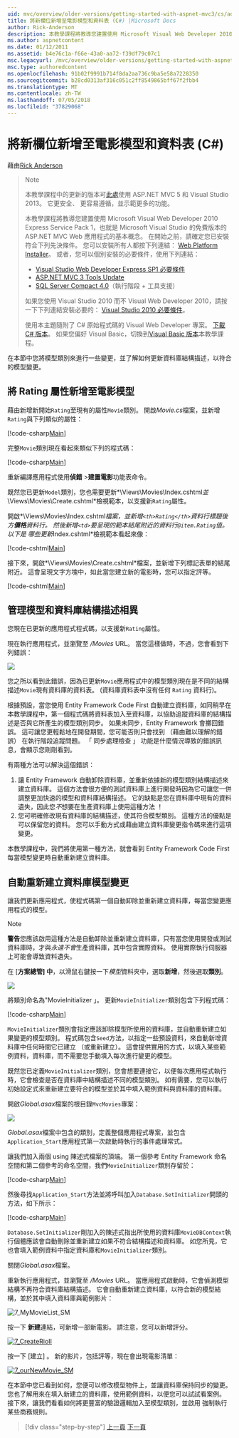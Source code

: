 ```yaml
---
uid: mvc/overview/older-versions/getting-started-with-aspnet-mvc3/cs/adding-a-new-field
title: 將新欄位新增至電影模型和資料表 (C#) |Microsoft Docs
author: Rick-Anderson
description: 本教學課程將教導您建置使用 Microsoft Visual Web Developer 2010 Express Service Pack 1，也就是 ASP.NET MVC Web 應用程式的基本概念...
ms.author: aspnetcontent
ms.date: 01/12/2011
ms.assetid: b4e76c1a-f66e-43a0-aa72-f39df79c07c1
msc.legacyurl: /mvc/overview/older-versions/getting-started-with-aspnet-mvc3/cs/adding-a-new-field
msc.type: authoredcontent
ms.openlocfilehash: 91b02f9991b714f8da2aa736c9ba5e58a7228350
ms.sourcegitcommit: b28cd0313af316c051c2ff8549865bff67f2fbb4
ms.translationtype: MT
ms.contentlocale: zh-TW
ms.lasthandoff: 07/05/2018
ms.locfileid: "37829068"
---
```

<a name="adding-a-new-field-to-the-movie-model-and-table-c"></a>將新欄位新增至電影模型和資料表 (C#)
====================
藉由[Rick Anderson](https://github.com/Rick-Anderson)

> > [!NOTE]
> > 本教學課程中的更新的版本可[此處](../../../getting-started/introduction/getting-started.md)使用 ASP.NET MVC 5 和 Visual Studio 2013。 它更安全、 更容易遵循，並示範更多的功能。
> 
> 
> 本教學課程將教導您建置使用 Microsoft Visual Web Developer 2010 Express Service Pack 1，也就是 Microsoft Visual Studio 的免費版本的 ASP.NET MVC Web 應用程式的基本概念。 在開始之前，請確定您已安裝符合下列先決條件。 您可以安裝所有人都按下列連結： [Web Platform Installer](https://www.microsoft.com/web/gallery/install.aspx?appid=VWD2010SP1Pack)。 或者，您可以個別安裝的必要條件，使用下列連結：
> 
> - [Visual Studio Web Developer Express SP1 必要條件](https://www.microsoft.com/web/gallery/install.aspx?appid=VWD2010SP1Pack)
> - [ASP.NET MVC 3 Tools Update](https://www.microsoft.com/web/gallery/install.aspx?appsxml=&amp;appid=MVC3)
> - [SQL Server Compact 4.0](https://www.microsoft.com/web/gallery/install.aspx?appid=SQLCE;SQLCEVSTools_4_0)（執行階段 + 工具支援）
> 
> 如果您使用 Visual Studio 2010 而不 Visual Web Developer 2010，請按一下下列連結安裝必要的： [Visual Studio 2010 必要條件](https://www.microsoft.com/web/gallery/install.aspx?appsxml=&amp;appid=VS2010SP1Pack)。
> 
> 使用本主題隨附了 C# 原始程式碼的 Visual Web Developer 專案。 [下載 C# 版本](https://code.msdn.microsoft.com/Introduction-to-MVC-3-10d1b098)。 如果您偏好 Visual Basic，切換到[Visual Basic 版本](../vb/intro-to-aspnet-mvc-3.md)本教學課程。


在本節中您將模型類別來進行一些變更，並了解如何更新資料庫結構描述，以符合的模型變更。

## <a name="adding-a-rating-property-to-the-movie-model"></a>將 Rating 屬性新增至電影模型

藉由新增新開始`Rating`至現有的屬性`Movie`類別。 開啟*Movie.cs*檔案，並新增`Rating`與下列類似的屬性：

[!code-csharp[Main](adding-a-new-field/samples/sample1.cs)]

完整`Movie`類別現在看起來類似下列的程式碼：

[!code-csharp[Main](adding-a-new-field/samples/sample2.cs)]

重新編譯應用程式使用**偵錯** &gt;**建置電影**功能表命令。

既然您已更新`Model`類別，您也需要更新*\Views\Movies\Index.cshtml*並*\Views\Movies\Create.cshtml*檢視範本，以支援新`Rating`屬性。

開啟*\Views\Movies\Index.cshtml*檔案，並新增`<th>Rating</th>`資料行標題後方**價格**資料行。 然後新增`<td>`要呈現的範本結尾附近的資料行`@item.Rating`值。 以下是 哪些更新*Index.cshtml*檢視範本看起來像：

[!code-cshtml[Main](adding-a-new-field/samples/sample3.cshtml)]

接下來，開啟*\Views\Movies\Create.cshtml*檔案，並新增下列標記表單的結尾附近。 這會呈現文字方塊中，如此當您建立新的電影時，您可以指定評等。

[!code-cshtml[Main](adding-a-new-field/samples/sample4.cshtml)]

## <a name="managing-model-and-database-schema-differences"></a>管理模型和資料庫結構描述相異

您現在已更新的應用程式程式碼，以支援新`Rating`屬性。

現在執行應用程式，並瀏覽至 */Movies* URL。 當您這樣做時，不過，您會看到下列錯誤：

![](adding-a-new-field/_static/image1.png)

您之所以看到此錯誤，因為已更新`Movie`應用程式中的模型類別現在是不同的結構描述`Movie`現有資料庫的資料表。 (資料庫資料表中沒有任何 `Rating` 資料行)。

根據預設，當您使用 Entity Framework Code First 自動建立資料庫，如同稍早在本教學課程中，第一個程式碼將資料表加入至資料庫，以協助追蹤資料庫的結構描述是否與它所產生的模型類別同步。 如果未同步，Entity Framework 會擲回錯誤。 這可讓您更輕鬆地在開發期間，您可能否則只會找到 （藉由難以理解的錯誤） 在執行階段追蹤問題。 「 同步處理檢查 」 功能是什麼情況導致的錯誤訊息，會顯示您剛剛看到。

有兩種方法可以解決這個錯誤：

1. 讓 Entity Framework 自動卸除資料庫，並重新依據新的模型類別結構描述來建立資料庫。 這個方法會很方便的測試資料庫上進行開發時因為它可讓您一併調整更加快速的模型和資料庫結構描述。 它的缺點是您在資料庫中現有的資料遺失，因此您*不*想要在生產資料庫上使用這種方法 ！
2. 您可明確修改現有資料庫的結構描述，使其符合模型類別。 這種方法的優點是可以保留您的資料。 您可以手動方式或藉由建立資料庫變更指令碼來進行這項變更。

本教學課程中，我們將使用第一種方法，就會看到 Entity Framework Code First 每當模型變更時自動重新建立資料庫。

## <a name="automatically-re-creating-the-database-on-model-changes"></a>自動重新建立資料庫模型變更

讓我們更新應用程式，使程式碼第一個自動卸除並重新建立資料庫，每當您變更應用程式的模型。

> [!NOTE] 
> 
> **警告**您應該啟用這種方法是自動卸除並重新建立資料庫，只有當您使用開發或測試資料庫時，才與*永遠不會*生產資料庫，其中包含實際資料。 使用實際執行伺服器上可能會導致資料遺失。


在 [**方案總管] 中**，以滑鼠右鍵按一下*模型*資料夾中，選取**新增**，然後選取**類別**。

![](adding-a-new-field/_static/image2.png)

將類別命名為"MovieInitializer 」。 更新`MovieInitializer`類別包含下列程式碼：

[!code-csharp[Main](adding-a-new-field/samples/sample5.cs)]

`MovieInitializer`類別會指定應該卸除模型所使用的資料庫，並自動重新建立如果變更的模型類別。 程式碼包含`Seed`方法，以指定一些預設資料，來自動新增資料庫中任何時間它已建立 （或重新建立）。 這會提供實用的方式，以填入某些範例資料，資料庫，而不需要您手動填入每次進行變更的模型。

既然您已定義`MovieInitializer`類別，您會想要連接它，以便每次應用程式執行時，它會檢查是否在資料庫中結構描述不同的模型類別。 如有需要，您可以執行初始設定式來重新建立要符合的模型並於其中填入範例資料與資料庫的資料庫。

開啟*Global.asax*檔案的根目錄`MvcMovies`專案：

[![](adding-a-new-field/_static/image4.png)](adding-a-new-field/_static/image3.png)

*Global.asax*檔案中包含的類別，定義整個應用程式專案，並包含`Application_Start`應用程式第一次啟動時執行的事件處理常式。

讓我們加入兩個 using 陳述式檔案的頂端。 第一個參考 Entity Framework 命名空間和第二個參考的命名空間，我們`MovieInitializer`類別存留於：

[!code-csharp[Main](adding-a-new-field/samples/sample6.cs)]

然後尋找`Application_Start`方法並將呼叫加入`Database.SetInitializer`開頭的方法，如下所示：

[!code-csharp[Main](adding-a-new-field/samples/sample7.cs)]

`Database.SetInitializer`剛加入的陳述式指出所使用的資料庫`MovieDBContext`執行個體應該會自動刪除並重新建立如果不符合結構描述和資料庫。 如您所見，它也會填入範例資料中指定資料庫和`MovieInitializer`類別。

關閉*Global.asax*檔案。

重新執行應用程式，並瀏覽至 */Movies* URL。 當應用程式啟動時，它會偵測模型結構不再符合資料庫結構描述。 它會自動重新建立資料庫，以符合新的模型結構，並於其中填入資料庫與範例影片：

![7_MyMovieList_SM](adding-a-new-field/_static/image5.png)

按一下 **新建**連結，可新增一部新電影。 請注意，您可以新增評分。

[![7_CreateRioII](adding-a-new-field/_static/image7.png)](adding-a-new-field/_static/image6.png)

按一下 [建立] 。 新的影片，包括評等，現在會出現電影清單：

[![7_ourNewMovie_SM](adding-a-new-field/_static/image9.png)](adding-a-new-field/_static/image8.png)

在本節中您已看到如何，您便可以修改模型物件上，並讓資料庫保持同步的變更。 您也了解用來在填入新建立的資料庫，使用範例資料，以便您可以試試看案例。 接下來，讓我們看看如何將更豐富的驗證邏輯加入至模型類別，並啟用 強制執行某些商務規則。

> [!div class="step-by-step"]
> [上一頁](examining-the-edit-methods-and-edit-view.md)
> [下一頁](adding-validation-to-the-model.md)
